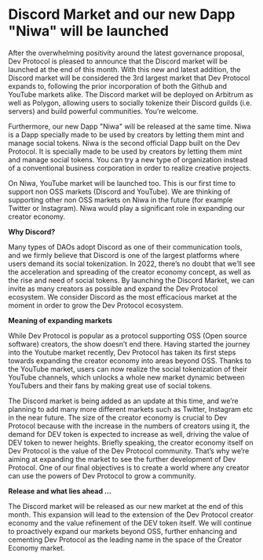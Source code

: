 # Discord Market and our new Dapp "Niwa" will be launched
After the overwhelming positivity around the latest governance proposal, Dev Protocol is pleased to announce that the Discord market will be launched at the end of this month. With this new and latest addition, the Discord market will be considered the 3rd largest market that Dev Protocol expands to, following the prior incorporation of both the Github and YouTube markets alike. The Discord market will be deployed on Arbitrum as well as Polygon, allowing users to socially tokenize their Discord guilds (i.e. servers) and build powerful communities. You’re welcome.

Furthermore, our new Dapp "Niwa" will be released at the same time.
Niwa is a Dapp specially made to be used by creators by letting them mint and manage social tokens.
Niwa is the second official Dapp built on the Dev Protocol. It is specially made to be used by creators by letting them mint and manage social tokens. You can try a new type of organization instead of a conventional business corporation in order to realize creative projects.

On Niwa, YouTube market will be launched too.
This is our first time to support non OSS markets (Discord and YouTube).
We are thinking of supporting other non OSS markets on Niwa in the future (for example Twitter or Instagram).
Niwa would play a significant role in expanding our creator economy.

**Why Discord?**

Many types of DAOs adopt Discord as one of their communication tools, and we firmly believe that Discord is one of the largest platforms where users demand its social tokenization. In 2022, there’s no doubt that we’ll see the acceleration and spreading of the creator economy concept, as well as the rise and need of social tokens. By launching the Discord Market, we can invite as many creators as possible and expand the Dev Protocol ecosystem. We consider Discord as the most efficacious market at the moment in order to grow the Dev Protocol ecosystem.

**Meaning of expanding markets**

While Dev Protocol is popular as a protocol supporting OSS (Open source software) creators, the show doesn’t end there. Having started the journey into the Youtube market recently, Dev Protocol has taken its first steps towards expanding the creator economy into areas beyond OSS. Thanks to the YouTube market, users can now realize the social tokenization of their YouTube channels, which unlocks a whole new market dynamic between YouTubers and their fans by making great use of social tokens.

The Discord market is being added as an update at this time, and we’re planning to add many more different markets such as Twitter, Instagram etc in the near future. The size of the creator economy is crucial to Dev Protocol because with the increase in the numbers of creators using it, the demand for DEV token is expected to increase as well, driving the value of DEV token to newer heights. Briefly speaking, the creator economy itself on Dev Protocol is the value of the Dev Protocol community. That’s why we’re aiming at expanding the market to see the further development of Dev Protocol. One of our final objectives is to create a world where any creator can use the powers of Dev Protocol to grow a community.

**Release and what lies ahead …**

The Discord market will be released as our new market at the end of this month. This expansion will lead to the extension of the Dev Protocol creator economy and the value refinement of the DEV token itself. We will continue to proactively expand our markets beyond OSS, further enhancing and cementing Dev Protocol as the leading name in the space of the Creator Economy market.
